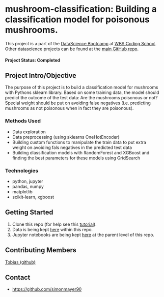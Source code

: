 # mushroom-classification: Building a classification model for poisonous mushrooms.
This project is a part of the [DataScience Bootcamp](https://www.wbscodingschool.com/data-science-bootcamp/) at [WBS Coding School](https://www.wbscodingschool.com/).  Other datascience projects can be found at the [main GitHub repo](https://github.com/simonmayer90).

#### Project Status: Completed

## Project Intro/Objective
The purpose of this project is to build a classification model for mushrooms with Pythons sklearn library. 
Based on some training data, the model should predict the outcome of the test data: Are the mushrooms poisonous or not?
Special weight should be put on avoiding false negatives (i.e. predicting mushrooms as not poisonous when in fact they are poisonous).

### Methods Used
* Data exploration
* Data preprocessing (using sklearns OneHotEncoder)
* Building custom functions to manipulate the train data to put extra weight on avoiding fals negatives in the predicted test data
* Building dlassification models with RandomForest and XGBoost and finding the best parameters for these models using GridSearch

### Technologies
* python, jupyter
* pandas, numpy
* matplotlib
* scikit-learn, xgboost

## Getting Started

1. Clone this repo (for help see this [tutorial](https://help.github.com/articles/cloning-a-repository/)).
2. Data is being kept [here](https://github.com/simonmayer90/python-machine-learning-mushroom-classification/tree/main/data) within this repo. 
3. Jupyter notebooks are being kept [here](https://github.com/simonmayer90/python-machine-learning-mushroom-classification) at the parent level of this repo.

## Contributing Members  
[Tobias (github)](https://github.com/tobiasaurer)

## Contact
* https://github.com/simonmayer90
